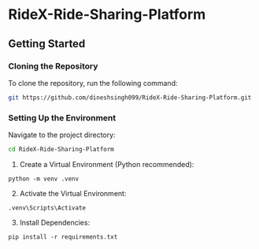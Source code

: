 # RideX-Ride-Sharing-Platform

## Getting Started

### Cloning the Repository
To clone the repository, run the following command:
```bash
git https://github.com/dineshsingh099/RideX-Ride-Sharing-Platform.git
```

### Setting Up the Environment
Navigate to the project directory:
```bash
cd RideX-Ride-Sharing-Platform
```

1. Create a Virtual Environment (Python recommended):

```
python -m venv .venv

```
2. Activate the Virtual Environment:

```
.venv\Scripts\Activate

```

3. Install Dependencies:
```
pip install -r requirements.txt


```


